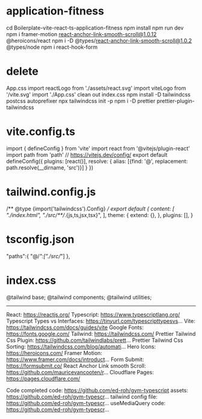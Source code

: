 # application-fitness
cd Boilerplate-vite-react-ts-application-fitness
npm install
npm run dev
npm i framer-motion react-anchor-link-smooth-scroll@1.0.12 @heroicons/react
npm i -D @types/react-anchor-link-smooth-scroll@1.0.2 @types/node
npm i react-hook-form

# delete 

App.css
import reactLogo from './assets/react.svg'
import viteLogo from '/vite.svg'
import './App.css'
clean out index.css
npm install -D tailwindcss postcss autoprefixer
npx tailwindcss init -p
npm i -D prettier prettier-plugin-tailwindcss



# vite.config.ts
import { defineConfig } from 'vite'
import react from '@vitejs/plugin-react'
import path from 'path'
// https://vitejs.dev/config/
export default defineConfig({
  plugins: [react()],
  resolve: {
    alias: [{find: '@', replacement: path.resolve(__dirname, 'src')}]
  }
})

# tailwind.config.js
/** @type {import('tailwindcss').Config} */
export default {
  content: [
    "./index.html",
    "./src/**/*.{js,ts,jsx,tsx}",
  ],
  theme: {
    extend: {},
  },
  plugins: [],
}

# tsconfig.json
"paths":{
      "@/*":["./src/*"]
    },
    
# index.css
@tailwind base;
@tailwind components;
@tailwind utilities;


**************************************************************************************
React: https://reactjs.org/
Typescript: https://www.typescriptlang.org/
Typescript Types vs Interfaces: https://tinyurl.com/typescripttypesvs...
Vite: https://tailwindcss.com/docs/guides/vite
Google Fonts: https://fonts.google.com/
Tailwind: https://tailwindcss.com/
Prettier Tailwind Css Plugin: https://github.com/tailwindlabs/prett...
Prettier Tailwind Css Sorting: https://tailwindcss.com/blog/automati...
Hero Icons: https://heroicons.com/
Framer Motion: https://www.framer.com/docs/introduct...
Form Submit: https://formsubmit.co/
React Anchor Link smooth Scroll: https://github.com/mauricevancooten/r...
Cloudflare Pages: https://pages.cloudflare.com/

Code
completed code: https://github.com/ed-roh/gym-typescript
assets: https://github.com/ed-roh/gym-typescr...
tailwind config file: https://github.com/ed-roh/gym-typescr...
useMediaQuery code: https://github.com/ed-roh/gym-typescr...